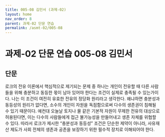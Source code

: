 ```yaml
---
title: 005-08 김민서 (과제-02)
layout: home
nav_order: 8
parent: 과제-02 단문 연습
permalink: /asmt-02/005-08
---
```


# 과제-02 단문 연습 005-08 김민서

## 단문

로크의 전유 이론에서 핵심적으로 제기되는 문제 중 하나는 개인이 전유할 때 다른 사람들을 위해 충분하고 동등한 몫이 남아 있어야 한다는 조건이 실제로 충족될 수 있는가이다. 나는 이 조건이 여전히 유효한 전유의 정당화 원리라고 생각한다. 왜냐하면 충분성과 동등성의 원리가 없다면, 소수의 개인이 자원을 독점함으로써 다수의 생존권이 침해될 수 있기 때문이다. 예컨대 오늘날 토지나 물 같은 기본적 자원이 무제한 전유의 대상으로 허용된다면, 이는 다수의 사람들에게 접근 불가능성을 만들어내고 생존 자체를 위협할 수 있다. 따라서 로크가 제시한 “충분성과 동등성” 조건은 단순한 제약이 아니라, 사유재산 제도가 사회 전체의 생존과 공존을 보장하기 위한 필수적 장치로 이해되어야 한다.